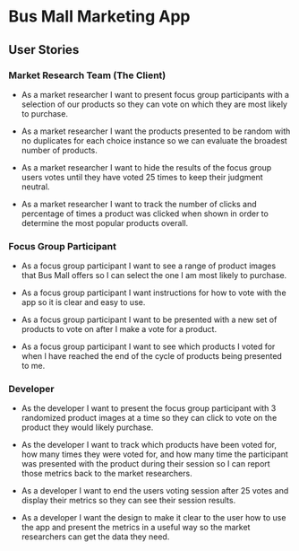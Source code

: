# Bus Mall Marketing App 

## User Stories

### Market Research Team (The Client)

- As a market researcher I want to present focus group participants with a selection of our products so they can vote on which they are most likely to purchase.

- As a market researcher I want the products presented to be random with no duplicates for each choice instance so we can evaluate the broadest number of products. 

- As a market researcher I want to hide the results of the focus group users votes until they have voted 25 times to keep their judgment neutral. 

- As a market researcher I want to track the number of clicks and percentage of times a product was clicked when shown in order to determine the most popular products overall. 


### Focus Group Participant

- As a focus group participant I want to see a range of product images that Bus Mall offers so I can select the one I am most likely to purchase. 

- As a focus group participant I want instructions for how to vote with the app so it is clear and easy to use.

- As a focus group participant I want to be presented with a new set of products to vote on after I make a vote for a product. 

- As a focus group participant I want to see which products I voted for when I have reached the end of the cycle of products being presented to me. 

### Developer

- As the developer I want to present the focus group participant with 3 randomized product images at a time so they can click to vote on the product they would likely purchase. 

- As the developer I want to track which products have been voted for, how many times they were voted for, and how many time the participant was presented with the product during their session so I can report those metrics back to the market researchers.

- As a developer I want to end the users voting session after 25 votes and display their metrics so they can see their session results. 

- As a developer I want the design to make it clear to the user how to use the app and present the metrics in a useful way so the market researchers can get the data they need.  
